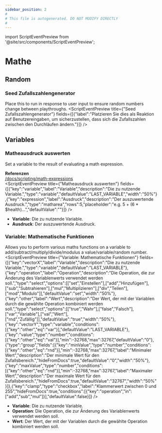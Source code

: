 ```yaml
---
sidebar_position: 2
#
# This file is autogenerated. DO NOT MODIFY DIRECTLY
#
---
```


import ScriptEventPreview from '@site/src/components/ScriptEventPreview';

# Mathe

## Random
### Seed Zufallszahlengenerator
Place this to run in response to user input to ensure random numbers change between playthroughs.
<ScriptEventPreview title={"Seed Zufallszahlengenerator"} fields={[{"label":"Platzieren Sie dies als Reaktion auf Benutzereingaben, um sicherzustellen, dass sich die Zufallszahlen zwischen den Durchläufen ändern."}]} />


## Variables
### Matheausdruck auswerten
Set a variable to the result of evaluating a math expression.

**Referenzen**  
[/docs/scripting/math-expressions](/docs/scripting/math-expressions)  
<ScriptEventPreview title={"Matheausdruck auswerten"} fields={[{"key":"variable","label":"Variable","description":"Die zu nutzende Variable.","type":"variable","defaultValue":"LAST_VARIABLE","width":"50%"},{"key":"expression","label":"Ausdruck","description":"Der auszuwertende Ausdruck.","type":"matharea","rows":5,"placeholder":"e.g. 5 + (6 * $health)...","defaultValue":""}]} />

- **Variable**: Die zu nutzende Variable.  
- **Ausdruck**: Der auszuwertende Ausdruck.  

### Variable: Mathematische Funktionen
Allows you to perform various maths functions on a variable to add/subtract/multiply/divide/modulus a value/variable/random number.
<ScriptEventPreview title={"Variable: Mathematische Funktionen"} fields={[{"key":"vectorX","label":"Variable","description":"Die zu nutzende Variable.","type":"variable","defaultValue":"LAST_VARIABLE"},{"key":"operation","label":"Operation","description":"Die Operation, die zur Änderung des Variablenwerts verwendet werden soll.","type":"select","options":[["set","Einstellen"],["add","Hinzufügen"],["sub","Subtrahieren"],["mul","Multiplizieren"],["div","Teilen"],["mod","Modulo"]],"defaultValue":"set","width":"50%"},{"key":"other","label":"Wert","description":"Der Wert, der mit der Variablen durch die gewählte Operation kombiniert werden soll.","type":"select","options":[["true","Wahr"],["false","Falsch"],["var","Variable"],["val","Wert"],["rnd","Zufällig"]],"defaultValue":"true","width":"50%"},{"key":"vectorY","type":"variable","conditions":[{"key":"other","eq":"var"}],"defaultValue":"LAST_VARIABLE"},{"key":"value","type":"number","conditions":[{"key":"other","eq":"val"}],"min":-32768,"max":32767,"defaultValue":"0"},{"type":"group","fields":[{"key":"minValue","type":"number","conditions":[{"key":"other","eq":"rnd"}],"min":-32768,"max":32767,"label":"Minimaler Wert","description":"Der minimale Wert für den Zufallsbereich.","hideFromDocs":true,"defaultValue":"0","width":"50%"},{"key":"maxValue","type":"number","conditions":[{"key":"other","eq":"rnd"}],"min":-32768,"max":32767,"label":"Maximaler Wert","description":"Der maximale Wert für den Zufallsbereich.","hideFromDocs":true,"defaultValue":"32767","width":"50%"}]},{"key":"clamp","type":"checkbox","label":"Klammerwert zwischen 0 und 255","hideFromDocs":true,"conditions":[{"key":"operation","in":["add","sub","mul"]}],"defaultValue":false}]} />

- **Variable**: Die zu nutzende Variable.  
- **Operation**: Die Operation, die zur Änderung des Variablenwerts verwendet werden soll.  
- **Wert**: Der Wert, der mit der Variablen durch die gewählte Operation kombiniert werden soll.  

